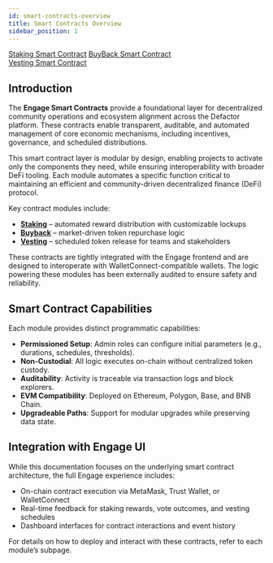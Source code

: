 ```yaml
---
id: smart-contracts-overview
title: Smart Contracts Overview
sidebar_position: 1
---
```


<div style={{ display: 'flex', flexWrap: 'wrap', color: '#eb9f00', gap: '1rem' }}>
  <div style={{
    flex: '1 1 280px',
    display: 'flex',
    flexDirection: 'column',
    rowGap: '1rem',
    alignItems: 'flex-start',
    textDecoration: 'underline',
  }}>
    <a href="staking-contract/staking-contract-overview" className="pagination-nav__label">Staking Smart Contract</a>
    <a href="buyback-contract/buyback-contract-overview" className="pagination-nav__label">BuyBack Smart Contract</a>
  </div>

  <div style={{
    flex: '1 1 280px',
    display: 'flex',
    flexDirection: 'column',
    rowGap: '1rem',
    alignItems: 'flex-start',
    textDecoration: 'underline'
  }}>
    <a href="vesting-contract/vesting-contract-overview" className="pagination-nav__label">Vesting Smart Contract</a>
  </div>
</div>

## Introduction

The **Engage Smart Contracts** provide a foundational layer for decentralized community operations and ecosystem alignment across the Defactor platform. These contracts enable transparent, auditable, and automated management of core economic mechanisms, including incentives, governance, and scheduled distributions.

This smart contract layer is modular by design, enabling projects to activate only the components they need, while ensuring interoperability with broader DeFi tooling. Each module automates a specific function critical to maintaining an efficient and community-driven decentralized finance (DeFi) protocol.

Key contract modules include:

- [**Staking**](staking-contract/staking-contract-overview) – automated reward distribution with customizable lockups
- [**Buyback**](buyback-contract/buyback-contract-overview) – market-driven token repurchase logic
- [**Vesting**](vesting-contract/vesting-contract-overview) – scheduled token release for teams and stakeholders

These contracts are tightly integrated with the Engage frontend and are designed to interoperate with WalletConnect-compatible wallets. The logic powering these modules has been externally audited to ensure safety and reliability.

## Smart Contract Capabilities

Each module provides distinct programmatic capabilities:

- **Permissioned Setup**: Admin roles can configure initial parameters (e.g., durations, schedules, thresholds).
- **Non-Custodial**: All logic executes on-chain without centralized token custody.
- **Auditability**: Activity is traceable via transaction logs and block explorers.
- **EVM Compatibility**: Deployed on Ethereum, Polygon, Base, and BNB Chain.
- **Upgradeable Paths**: Support for modular upgrades while preserving data state.

## Integration with Engage UI

While this documentation focuses on the underlying smart contract architecture, the full Engage experience includes:

- On-chain contract execution via MetaMask, Trust Wallet, or WalletConnect
- Real-time feedback for staking rewards, vote outcomes, and vesting schedules
- Dashboard interfaces for contract interactions and event history

For details on how to deploy and interact with these contracts, refer to each module’s subpage.
